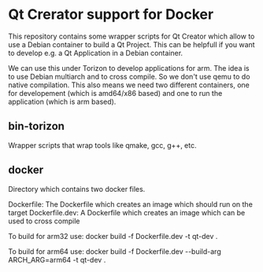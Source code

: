 # Qt Crerator support for Docker

This repository contains some wrapper scripts for Qt Creator which allow to use a Debian container to build a Qt Project. This can be helpfull if you want to develop e.g. a Qt Application in a Debian container.

We can use this under Torizon to develop applications for arm. The idea is to use Debian multiarch and to cross compile. So we don't use qemu to do native compilation. This also means we need two different containers, one for developement (which is amd64/x86 based) and one to run the application (which is arm based).

## bin-torizon

Wrapper scripts that wrap tools like qmake, gcc, g++, etc.

## docker

Directory which contains two docker files.

Dockerfile: The Dockerfile which creates an image which should run on the target
Dockerfile.dev: A Dockerfile which creates an image which can be used to cross compile

To build for arm32 use:
docker build -f Dockerfile.dev -t qt-dev .

To build for arm64 use:
docker build -f Dockerfile.dev --build-arg ARCH\_ARG=arm64 -t qt-dev .
